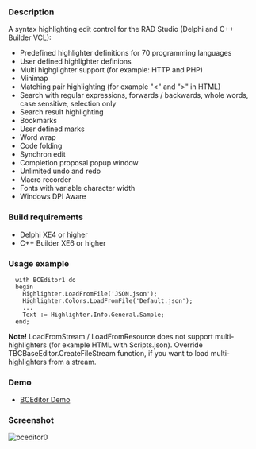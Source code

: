 <h3>Description</h3>

A syntax highlighting edit control for the RAD Studio (Delphi and C++ Builder VCL):
* Predefined highlighter definitions for 70 programming languages
* User defined highlighter definions
* Multi highglighter support (for example: HTTP and PHP)
* Minimap
* Matching pair highlighting (for example "<" and ">" in HTML)
* Search with regular expressions, forwards / backwards, whole words, case sensitive, selection only
* Search result highlighting
* Bookmarks
* User defined marks
* Word wrap
* Code folding
* Synchron edit
* Completion proposal popup window
* Unlimited undo and redo
* Macro recorder
* Fonts with variable character width
* Windows DPI Aware

<h3>Build requirements</h3>

* Delphi XE4 or higher
* C++ Builder XE6 or higher

<h3>Usage example</h3>

```objectpascal
  with BCEditor1 do 
  begin
    Highlighter.LoadFromFile('JSON.json');
    Highlighter.Colors.LoadFromFile('Default.json'); 
    ...
    Text := Highlighter.Info.General.Sample; 
  end;
```
<b>Note!</b> LoadFromStream / LoadFromResource does not support multi-highlighters (for example HTML with Scripts.json). Override TBCBaseEditor.CreateFileStream function, if you want to load multi-highlighters from a stream.

<h3>Demo</h3>

  * <a href="http://www.mysqlfront.de/bonecode/BCEditor_Demo.zip">BCEditor Demo</a>

<h3>Screenshot</h3>

![bceditor0](https://cloud.githubusercontent.com/assets/11475177/20067778/2e403442-a51f-11e6-8c3e-532ae48b7d72.png)
